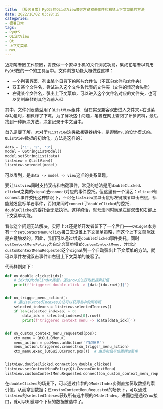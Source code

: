 ```yaml
---
title: 【极客日常】PyQt5的QListView兼容左键双击事件和右键上下文菜单的方法
date: 2022/10/02 03:28:15
categories:
- 极客日常
tags:
- PyQt5
- QListView
- Qt
- 上下文菜单
- MVC
---
```


近期笔者因工作原因，需要做一个安卓手机的文件浏览功能，集成在笔者以前用`PyQt5`做的一个的工具当中。文件浏览功能大概做成这样：

- 一个列表界面，列出某个目录下的所有文件名（不区分文件和文件夹）
- 双击某个文件名，尝试进入这个文件名代表的文件夹（文件的情况会失败）
- 右键某个文件名，弹出上下文菜单，可以进入这个文件名对应的文件夹，也可以复制路径到其他的输入框

其中，文件列表选型用了`QListView`组件，但在实现兼容双击进入文件夹+右键菜单功能时，稍微踩了下坑。为了解决这个问题，笔者在网上查阅了许多资料，最后找到一种解决方法，决定记录于本文当中。

首先需要了解，`Qt`对于`QListView`这类数据容器组件，是遵循`MVC`的设计模式的。`QListView`数据的初始化，方法是这样的：

<!-- more -->

```python
data = ['1', '2', '3']
model = QStringListModel()
model.setStringList(data)
listview = QListView()
listview.setModel(model)
```

可以看到，是`data -> model -> view`这样的关系呈现。

要让`listview`同时支持双击和右键事件，常见的想法是用`doubleClicked`、`clicked`之类的`signal`去`connect`对应的事件委托。但这里有一个误区：`clicked`有`connect`事件委托这种情况下，不论在`listview`里单击鼠标左键或者单击右键，都能触发鼠标单击事件，而如果同时`connect`了`doubleClicked`的委托，`doubleClicked`的委托会无法执行。这样的话，就无法同时满足左键双击和右键上下文菜单功能。

看似这个问题无法解决，实际上`Qt`还是给开发者留下了一个后门——`QWidget`本身有一个`setContextMenuPolicy`接口去设置上下文菜单策略，而这个上下文菜单就是右键触发的。因此，我们可以通过绑定`doubleClicked`事件委托，同时`setContextMenuPolicy`为自定义菜单模式`CustomContextMenu`，并绑定`customContextMenuRequested`这个`signal`到一个自动弹出上下文菜单的方法，就可以事件左键双击事件和右键上下文菜单的兼容了。

代码样例如下：

```python
def on_double_clicked(idx):
    # idx为QModelIndex类型，通过row方法获取数据索引值
    print(f'triggered double-click -> {data[idx.row()]}')


def on_trigger_menu_action():
    # 通过selectedIndexes方法可以获得点中的所有项
    selected_indexes = listview.selectedIndexes()
    if len(selected_indexes) > 0:
        data_idx = selected_indexes[0].row()
        print(f'triggered context menu -> {data[data_idx]}')


def on_custom_context_menu_requested(pos):
    ctx_menu = QtGui.QMenu()
    menu_action = popMenu.addAction('打印信息')
    menu_action.triggered.connect(on_trigger_menu_action)
    ctx_menu.exec_(QtGui.QCursor.pos())  # 由当前鼠标位置弹出菜单


listview.doubleClicked.connect(on_double_clicked)
listview.setContextMenuPolicy(Qt.CustomContextMenu)
listview.customContextMenuRequested.connect(on_custom_context_menu_requested)
```

在`doubleClicked`的场景下，可以通过传参的`QModelIndex`实例直接获取数据的索引值，从而拿到数据；在`customContextMenuRequested`的场景下，可以通过`listview`的`selectedIndexes`获取所有选中项的`QModelIndex`，进而也是通过`row`接口，就可以知道哪个下标的数据被选中了。
